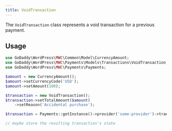```yaml
---
title: VoidTransaction
---
```


The `VoidTransaction` class represents a void transaction for a previous payment.

## Usage
```php
use GoDaddy\WordPress\MWC\Common\Model\CurrencyAmount;
use GoDaddy\WordPress\MWC\Payments\Models\Transactions\VoidTransaction;
use GoDaddy\WordPress\MWC\Payments\Payments;

$amount = new CurrencyAmount();
$amount->setCurrencyCode('USD');
$amount->setAmount(100);

$transaction = new VoidTransaction();
$transaction->setTotalAmount($amount)
    ->setReason('Accidental purchase');

$transaction = Payments::getInstance()->provider('some-provider')->transactions()->void($transaction);

// maybe store the resulting transaction's state
```